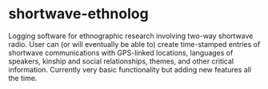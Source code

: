 # shortwave-ethnolog

Logging software for ethnographic research involving two-way shortwave radio. User can (or will eventually be able to) create time-stamped entries of shortwave communications with GPS-linked locations, languages of speakers, kinship and social relationships, themes, and other critical information. Currently very basic functionality but adding new features all the time. 
